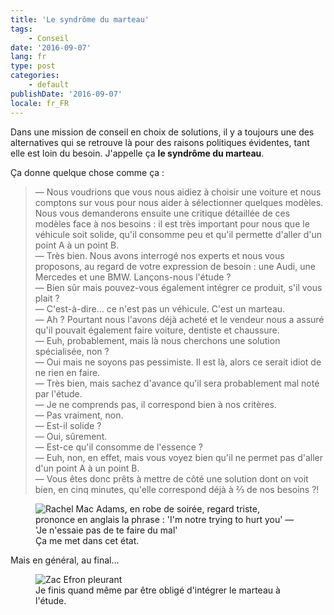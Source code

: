 ```yaml
---
title: 'Le syndrôme du marteau'
tags:
    - Conseil
date: '2016-09-07'
lang: fr
type: post
categories:
    - default
publishDate: '2016-09-07'
locale: fr_FR
---
```


Dans une mission de conseil en choix de solutions, il y a toujours une des alternatives qui se retrouve là pour des raisons politiques évidentes, tant elle est loin du besoin. J'appelle ça **le syndrôme du marteau**.

<!-- more -->

Ça donne quelque chose comme ça :

> — Nous voudrions que vous nous aidiez à choisir une voiture et nous comptons sur vous pour nous aider à sélectionner quelques modèles. Nous vous demanderons ensuite une critique détaillée de ces modèles face à nos besoins : il est très important pour nous que le véhicule soit solide, qu'il consomme peu et qu'il permette d'aller d'un point A à un point B.  
> — Très bien. Nous avons interrogé nos experts et nous vous proposons, au regard de votre expression de besoin : une Audi, une Mercedes et une BMW. Lançons-nous l'étude ?  
> — Bien sûr mais pouvez-vous également intégrer ce produit, s'il vous plait ?  
> — C'est-à-dire… ce n'est pas un véhicule. C'est un marteau.  
> — Ah ? Pourtant nous l'avons déjà acheté et le vendeur nous a assuré qu'il pouvait également faire voiture, dentiste et chaussure.  
> — Euh, probablement, mais là nous cherchons une solution spécialisée, non ?  
> — Oui mais ne soyons pas pessimiste. Il est là, alors ce serait idiot de ne rien en faire.  
> — Très bien, mais sachez d'avance qu'il sera probablement mal noté par l'étude.  
> — Je ne comprends pas, il correspond bien à nos critères.  
> — Pas vraiment, non.  
> — Est-il solide ?  
> — Oui, sûrement.  
> — Est-ce qu'il consomme de l'essence ?  
> — Euh, non, en effet, mais vous voyez bien qu'il ne permet pas d'aller d'un point A à un point B.  
> — Vous êtes donc prêts à mettre de côté une solution dont on voit bien, en cinq minutes, qu'elle correspond déjà à ⅔ de nos besoins ?!


<figure>
  <img src="{{ page.url }}not-hurting.gif" alt="Rachel Mac Adams, en robe de soirée, regard triste, prononce en anglais la phrase : 'I'm notre trying to hurt you' — 'Je n'essaie pas de te faire du mal'"/>
  <figcaption>Ça me met dans cet état.</figcaption>
</figure>

Mais en général, au final…

<figure>
  <img src="{{ page.url }}crying.gif" alt="Zac Efron pleurant"/>
  <figcaption>Je finis quand même par être obligé d'intégrer le marteau à l'étude.</figcaption>
</figure>
